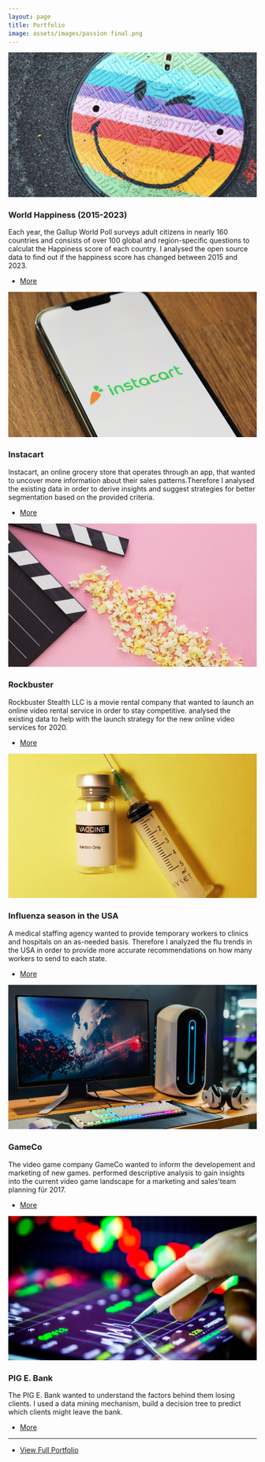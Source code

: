 ```yaml
---
layout: page
title: Portfolio
image: assets/images/passion final.png
---
```


<!-- Section -->
<section>
	<div class="posts">
		<article>
			<a href="#" class="image"><img src="assets/images/Happiness Kopie.png" alt="" /></a>
			<h3>World Happiness (2015-2023)</h3>
			<p>Each year, the Gallup World Poll surveys adult citizens in nearly 160 countries and consists of over 100 global and region-specific questions to calculat the Happiness score of each country. I analysed the open source data to find out if the happiness score has changed between 2015 and 2023.
</p>
			<ul class="actions">
				<li><a href="#" class="button">More</a></li>
			</ul>
		</article>
		<article>
			<a href="#" class="image"><img src="assets/images/Instacart.png" alt="" /></a>
			<h3>Instacart</h3>
			<p>Instacart, an online grocery store that operates through an app, that wanted to uncover more information about their sales patterns.Therefore I analysed the existing data in order to derive insights and suggest strategies for better segmentation based on the provided criteria.
</p>
			<ul class="actions">
				<li><a href="#" class="button">More</a></li>
			</ul>
		</article>
		<article>
			<a href="#" class="image"><img src="assets/images/Rockbuster.png" alt="" /></a>
			<h3>Rockbuster</h3>
			<p>Rockbuster Stealth LLC is a movie rental company that wanted to launch an online video rental service in order to stay competitive. analysed the existing data to help with the launch strategy for the new online video services for 2020. </p>
			<ul class="actions">
				<li><a href="#" class="button">More</a></li>
			</ul>
		</article>
		<article>
			<a href="#" class="image"><img src="assets/images/Influenza.png" alt="" /></a>
			<h3>Influenza season in the USA </h3>
			<p>A medical staffing agency wanted to provide temporary workers to clinics and hospitals on an as-needed basis. Therefore I analyzed the flu trends in the USA in order to provide more accurate recommendations on how many workers to send to each state. </p>
			<ul class="actions">
				<li><a href="#" class="button">More</a></li>
			</ul>
		</article>
		<article>
			<a href="#" class="image"><img src="assets/images/Gameco.png" alt="" /></a>
			<h3>GameCo</h3>
			<p>The video game company GameCo wanted to inform the developement and marketing of new games.  performed descriptive analysis to gain insights into the current video game landscape for a marketing and sales’team planning für 2017.</p>
			<ul class="actions">
				<li><a href="#" class="button">More</a></li>
			</ul>
		</article>
		<article>
			<a href="#" class="image"><img src="assets/images/Pbang.png" alt="" /></a>
			<h3>PIG E. Bank</h3>
			<p>The PIG E. Bank wanted to understand the factors behind them losing clients. I used a data mining mechanism, build a decision tree to predict which clients might leave the bank.</p>
			<ul class="actions">
				<li><a href="#" class="button">More</a></li>
			</ul>
		</article>
	</div>
</section>
<hr class="major" />
<section>
	<div>
		<ul class="actions fit">
			<li><a href="{{ 'generic.html' | absolute_url }}" class="button special fit">View Full Portfolio</a></li></ul>
   </div>
</section>
